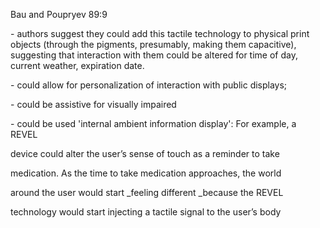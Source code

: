 Bau and Poupryev 89:9

  

\- authors suggest they could add this tactile technology to physical print
objects \(through the pigments, presumably, making them capacitive\),
suggesting that interaction with them could be altered for time of day,
current weather, expiration date.

  

\- could allow for personalization of interaction with public displays;

\- could be assistive for visually impaired

\- could be used 'internal ambient information display': For example, a REVEL

device could alter the user’s sense of touch as a reminder to take

medication. As the time to take medication approaches, the world

around the user would start _feeling different _because the REVEL

technology would start injecting a tactile signal to the user’s body

